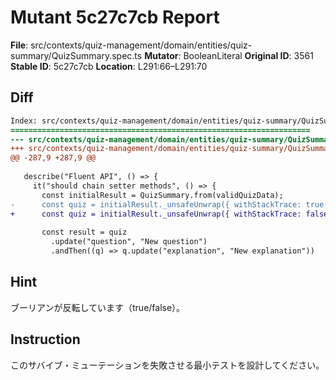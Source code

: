 # Mutant 5c27c7cb Report

**File**: src/contexts/quiz-management/domain/entities/quiz-summary/QuizSummary.spec.ts
**Mutator**: BooleanLiteral
**Original ID**: 3561
**Stable ID**: 5c27c7cb
**Location**: L291:66–L291:70

## Diff

```diff
Index: src/contexts/quiz-management/domain/entities/quiz-summary/QuizSummary.spec.ts
===================================================================
--- src/contexts/quiz-management/domain/entities/quiz-summary/QuizSummary.spec.ts	original
+++ src/contexts/quiz-management/domain/entities/quiz-summary/QuizSummary.spec.ts	mutated #3561
@@ -287,9 +287,9 @@
 
   describe("Fluent API", () => {
     it("should chain setter methods", () => {
       const initialResult = QuizSummary.from(validQuizData);
-      const quiz = initialResult._unsafeUnwrap({ withStackTrace: true });
+      const quiz = initialResult._unsafeUnwrap({ withStackTrace: false });
 
       const result = quiz
         .update("question", "New question")
         .andThen((q) => q.update("explanation", "New explanation"))
```

## Hint

ブーリアンが反転しています（true/false）。

## Instruction

このサバイブ・ミューテーションを失敗させる最小テストを設計してください。
